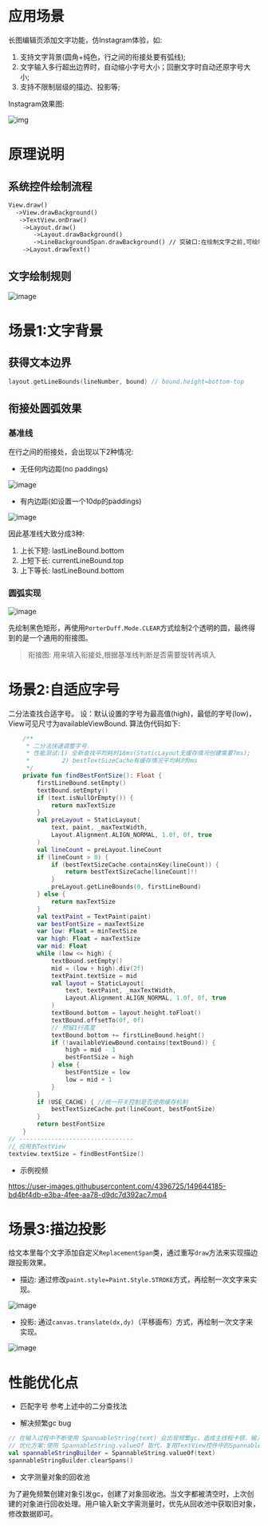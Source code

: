 # 应用场景

长图编辑页添加文字功能，仿Instagram体验，如:

1. 支持文字背景(圆角+纯色，行之间的衔接处要有弧线);
2. 文字输入多行超出边界时，自动缩小字号大小；回删文字时自动还原字号大小;
3. 支持不限制层级的描边、投影等;

Instagram效果图:

![img](http://16xyz.com:8081/robot/adminblog/-/wikis/uploads/5ee05dfd9fc565c842420ac2e08727ef/image.png)

# 原理说明

## 系统控件绘制流程

```txt
View.draw() 
  ->View.drawBackground()
   ->TextView.onDraw()
    ->Layout.draw()
       ->Layout.drawBackground()
       ->LineBackgroundSpan.drawBackground() // 突破口:在绘制文字之前,可绘制任意内容作为文字背景
    ->Layout.drawText()
```

## 文字绘制规则

![image](https://user-images.githubusercontent.com/4396725/149644142-d503fe15-ebe7-4da1-bf96-ab0db24cd90b.png)

# 场景1:文字背景

## 获得文本边界
```kotlin
layout.getLineBounds(lineNumber, bound) // bound.height=bottom-top
```
## 衔接处圆弧效果

### 基准线
在行之间的衔接处，会出现以下2种情况:

- 无任何内边距(no paddings)

![image](https://user-images.githubusercontent.com/4396725/149644152-c9e9d13d-cafe-4041-9cbf-b6195833d2fe.png)

- 有内边距(如设置一个10dp的paddings)

![image](https://user-images.githubusercontent.com/4396725/149644158-38f7568a-968c-44f2-b00b-bee4e7a7c4f4.png)


因此基准线大致分成3种: 
1. 上长下短: lastLineBound.bottom
2. 上短下长: currentLineBound.top
3. 上下等长: lastLineBound.bottom

### 圆弧实现

![image](https://user-images.githubusercontent.com/4396725/149644161-b74c8d68-f439-4a30-8748-19b0c1459c4a.png)

先绘制黑色矩形，再使用`PorterDuff.Mode.CLEAR`方式绘制2个透明的圆，最终得到的是一个通用的衔接图。

> 衔接图: 用来填入衔接处,根据基准线判断是否需要旋转再填入

# 场景2:自适应字号

二分法查找合适字号。
设：默认设置的字号为最高值(high)，最低的字号(low)，View可见尺寸为availableViewBound.
算法伪代码如下:
```kotlin
    /**
     * 二分法快速调整字号.
     * 性能测试:1) 全新查找平均耗时18ms(StaticLayout无缓存情况创建需要7ms); 
     *         2) bestTextSizeCache有缓存情况平均耗时0ms
     */
    private fun findBestFontSize(): Float {
        firstLineBound.setEmpty()
        textBound.setEmpty()
        if (text.isNullOrEmpty()) {
            return maxTextSize
        }
        val preLayout = StaticLayout(
            text, paint, _maxTextWidth,
            Layout.Alignment.ALIGN_NORMAL, 1.0f, 0f, true
        )
        val lineCount = preLayout.lineCount
        if (lineCount > 0) {
            if (bestTextSizeCache.containsKey(lineCount)) {
                return bestTextSizeCache[lineCount]!!
            }
            preLayout.getLineBounds(0, firstLineBound)
        } else {
            return maxTextSize
        }
        val textPaint = TextPaint(paint)
        var bestFontSize = maxTextSize
        var low: Float = minTextSize
        var high: Float = maxTextSize
        var mid: Float
        while (low <= high) {
            textBound.setEmpty()
            mid = (low + high).div(2f)
            textPaint.textSize = mid
            val layout = StaticLayout(
                text, textPaint, _maxTextWidth,
                Layout.Alignment.ALIGN_NORMAL, 1.0f, 0f, true
            )
            textBound.bottom = layout.height.toFloat()
            textBound.offsetTo(0f, 0f)
            // 预留1行高度
            textBound.bottom += firstLineBound.height()
            if (!availableViewBound.contains(textBound)) {
                high = mid - 1
                bestFontSize = high
            } else {
                bestFontSize = low
                low = mid + 1
            }
        }
        if (USE_CACHE) { //统一开关控制是否使用缓存机制
            bestTextSizeCache.put(lineCount, bestFontSize)
        }
        return bestFontSize
    }
// --------------------------------
// 应用到TextView
textview.textSize = findBestFontSize()
```

- 示例视频

https://user-images.githubusercontent.com/4396725/149644185-bd4bf4db-e3ba-4fee-aa78-d9dc7d392ac7.mp4

# 场景3:描边投影

给文本里每个文字添加自定义`ReplacementSpan`类，通过重写`draw`方法来实现描边跟投影效果。

- 描边: 通过修改`paint.style=Paint.Style.STROKE`方式，再绘制一次文字来实现。

![image](https://user-images.githubusercontent.com/4396725/149644200-c57f3c41-3740-4ecd-a5c8-60991d8c294c.png)

- 投影: 通过`canvas.translate(dx,dy)`（平移画布）方式，再绘制一次文字来实现。

![image](https://user-images.githubusercontent.com/4396725/149644205-2245f91c-bc27-4ae3-910c-b215d0db2501.png)

# 性能优化点

- 匹配字号
参考上述中的二分查找法

- 解决频繁gc bug

```kotlin
// 在输入过程中不断使用 SpannableString(text) 会出现频繁gc，造成主线程卡顿，输入过程不流畅
// 优化方案:使用 SpannableString.valueOf 取代，复用TextView控件中的SpannableString进行操作
val spannableStringBuilder = SpannableString.valueOf(text)
spannableStringBuilder.clearSpans()
```

- 文字测量对象的回收池

为了避免频繁创建对象引发gc，创建了对象回收池。当文字都被清空时，上次创建的对象进行回收处理。用户输入新文字需测量时，优先从回收池中获取旧对象，修改数据即可。
